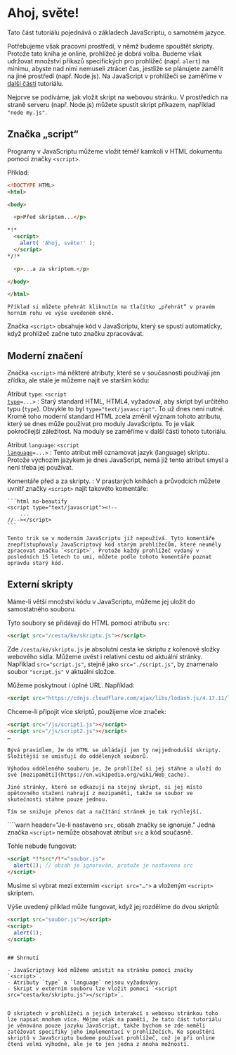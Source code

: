 # Ahoj, světe!

Tato část tutoriálu pojednává o základech JavaScriptu, o samotném jazyce.

Potřebujeme však pracovní prostředí, v němž budeme spouštět skripty. Protože tato kniha je online, prohlížeč je dobrá volba. Budeme však udržovat množství příkazů specifických pro prohlížeč (např. `alert`) na minimu, abyste nad nimi nemuseli ztrácet čas, jestliže se plánujete zaměřit na jiné prostředí (např. Node.js). Na JavaScript v prohlížeči se zaměříme v [další části](/ui) tutoriálu.

Nejprve se podíváme, jak vložit skript na webovou stránku. V prostředích na straně serveru (např. Node.js) můžete spustit skript příkazem, například `"node my.js"`.


## Značka „script“

Programy v JavaScriptu můžeme vložit téměř kamkoli v HTML dokumentu pomocí značky `<script>`.

Příklad:

```html run height=100
<!DOCTYPE HTML>
<html>

<body>

  <p>Před skriptem...</p>

*!*
  <script>
    alert( 'Ahoj, světe!' );
  </script>
*/!*

  <p>...a za skriptem.</p>

</body>

</html>
```

```online
Příklad si můžete přehrát kliknutím na tlačítko „přehrát“ v pravém horním rohu ve výše uvedeném okně.
```

Značka `<script>` obsahuje kód v JavaScriptu, který se spustí automaticky, když prohlížeč začne tuto značku zpracovávat.


## Moderní značení

Značka `<script>` má některé atributy, které se v současnosti používají jen zřídka, ale stále je můžeme najít ve starším kódu:

Atribut `type`: <code>&lt;script <u>type</u>=...&gt;</code>
: Starý standard HTML, HTML4, vyžadoval, aby skript byl určitého typu (`type`). Obvykle to byl `type="text/javascript"`. To už dnes není nutné. Kromě toho moderní standard HTML zcela změnil význam tohoto atributu, který se dnes může používat pro moduly JavaScriptu. To je však pokročilejší záležitost. Na moduly se zaměříme v další části tohoto tutoriálu.

Atribut `language`: <code>&lt;script <u>language</u>=...&gt;</code>
: Tento atribut měl oznamovat jazyk (language) skriptu. Protože výchozím jazykem je dnes JavaScript, nemá již tento atribut smysl a není třeba jej používat.

Komentáře před a za skripty.
: V prastarých knihách a průvodcích můžete uvnitř značky `<script>` najít takovéto komentáře:

    ```html no-beautify
    <script type="text/javascript"><!--
        ...
    //--></script>
    ```

    Tento trik se v moderním JavaScriptu již nepoužívá. Tyto komentáře znepřístupňovaly JavaScriptový kód starým prohlížečům, které neuměly zpracovat značku `<script>`. Protože každý prohlížeč vydaný v posledních 15 letech to umí, můžete podle tohoto komentáře poznat opravdu starý kód.


## Externí skripty

Máme-li větší množství kódu v JavaScriptu, můžeme jej uložit do samostatného souboru.

Tyto soubory se přidávají do HTML pomocí atributu `src`:

```html
<script src="/cesta/ke/skriptu.js"></script>
```

Zde `/cesta/ke/skriptu.js` je absolutní cesta ke skriptu z kořenové složky webového sídla. Můžeme uvést i relativní cestu od aktuální stránky. Například `src="script.js"`, stejně jako `src="./script.js"`, by znamenalo soubor `"script.js"` v aktuální složce.

Můžeme poskytnout i úplné URL. Například:

```html
<script src="https://cdnjs.cloudflare.com/ajax/libs/lodash.js/4.17.11/lodash.js"></script>
```

Chceme-li připojit více skriptů, použijeme více značek:

```html
<script src="/js/script1.js"></script>
<script src="/js/script2.js"></script>
…
```

```smart
Bývá pravidlem, že do HTML se ukládají jen ty nejjednodušší skripty. Složitější se umisťují do oddělených souborů.

Výhodou odděleného souboru je, že prohlížeč si jej stáhne a uloží do své [mezipaměti](https://en.wikipedia.org/wiki/Web_cache).

Jiné stránky, které se odkazují na stejný skript, si jej místo opětovného stažení nahrají z mezipaměti, takže se soubor ve skutečnosti stáhne pouze jednou.

Tím se snižuje přenos dat a načítání stránek je tak rychlejší.
```

````warn header="Je-li nastaveno `src`, obsah značky se ignoruje."
Jedna značka `<script>` nemůže obsahovat atribut `src` a kód současně.

Tohle nebude fungovat:

```html
<script *!*src*/!*="soubor.js">
  alert(1); // obsah je ignorován, protože je nastaveno src
</script>
```

Musíme si vybrat mezi externím `<script src="…">` a vloženým `<script>` skriptem.

Výše uvedený příklad může fungovat, když jej rozdělíme do dvou skriptů:

```html
<script src="soubor.js"></script>
<script>
  alert(1);
</script>
```
````

## Shrnutí

- JavaScriptový kód můžeme umístit na stránku pomocí značky `<script>`.
- Atributy `type` a `language` nejsou vyžadovány.
- Skript v externím souboru lze vložit pomocí `<script src="cesta/ke/skriptu.js"></script>`.


O skriptech v prohlížeči a jejich interakcí s webovou stránkou toho lze napsat mnohem více. Mějme však na paměti, že tato část tutoriálu je věnována pouze jazyku JavaScript, takže bychom se zde neměli zatěžovat specifiky jeho implementací v prohlížečích. Ke spouštění skriptů v JavaScriptu budeme používat prohlížeč, což je při online čtení velmi výhodné, ale je to jen jedna z mnoha možností.
